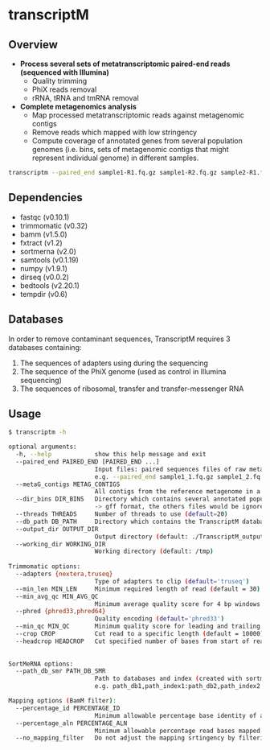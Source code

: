 # transcriptM

## Overview
* **Process several sets of metatranscriptomic paired-end reads (sequenced with Illumina)**
  - Quality trimming
  - PhiX reads removal
  - rRNA, tRNA and tmRNA removal
* **Complete metagenomics analysis**
  - Map processed metatranscriptomic reads against metagenomic contigs
  - Remove reads which mapped with low stringency
  - Compute coverage of annotated genes from several population genomes (i.e. bins, sets of metagenomic contigs that might represent individual genome) in different samples.

```sh
transcriptm --paired_end sample1-R1.fq.gz sample1-R2.fq.gz sample2-R1.fq.gz sample2-R2.fq.gz --metaG_contigs assembly.fa --dir_bins dir_gff
```
## Dependencies
* fastqc      (v0.10.1)
* trimmomatic (v0.32)
* bamm        (v1.5.0)
* fxtract     (v1.2)
* sortmerna   (v2.0)
* samtools    (v0.1.19)
* numpy       (v1.9.1)
* dirseq      (v0.0.2)
* bedtools    (v2.20.1)
* tempdir     (v0.6)

## Databases
In order to remove contaminant sequences, TranscriptM requires 3 databases containing: 

1. The sequences of adapters using during the sequencing 
2. The sequence of the PhiX genome (used as control in Illumina sequencing)
3. The sequences of ribosomal, transfer and transfer-messenger RNA  

## Usage
```sh
$ transcriptm -h

optional arguments:
  -h, --help            show this help message and exit
  --paired_end PAIRED_END [PAIRED_END ...]
                        Input files: paired sequences files of raw metatranscriptomic reads (fq.gz format) 
                        e.g. --paired_end sample1_1.fq.gz sample1_2.fq.gz sample2_1.fq.gz sample2_2.fq.gz
  --metaG_contigs METAG_CONTIGS
                        All contigs from the reference metagenome in a fasta file
  --dir_bins DIR_BINS   Directory which contains several annotated population genomes (bins) 
                        -> gff format, the others files would be ignored
  --threads THREADS     Number of threads to use (default=20)
  --db_path DB_PATH     Directory which contains the TranscriptM databases
  --output_dir OUTPUT_DIR
                        Output directory (default: ./TranscriptM_output)
  --working_dir WORKING_DIR
                        Working directory (default: /tmp)
                        
Trimmomatic options:
  --adapters {nextera,truseq}
                        Type of adapters to clip (default='truseq')
  --min_len MIN_LEN     Minimum required length of read (default = 30)
  --min_avg_qc MIN_AVG_QC
                        Minimum average quality score for 4 bp windows (default = 25)
  --phred {phred33,phred64}
                        Quality encoding (default='phred33')
  --min_qc MIN_QC       Minimum quality score for leading and trailing bases (default = 20)
  --crop CROP           Cut read to a specific length (default = 10000)
  --headcrop HEADCROP   Cut specified number of bases from start of read (default=0)
  
  
SortMeRNA options:
  --path_db_smr PATH_DB_SMR
                        Path to databases and index (created with sortmerna/2.0/bin/indexdb_rna) 
                        e.g. path_db1,path_index1:path_db2,path_index2 

Mapping options (BamM filter):
  --percentage_id PERCENTAGE_ID
                        Minimum allowable percentage base identity of a mapped read (default=0.97)
  --percentage_aln PERCENTAGE_ALN
                        Minimum allowable percentage read bases mapped (default=0.95)
  --no_mapping_filter   Do not adjust the mapping srtingency by filtering alignments (default=False)

```
